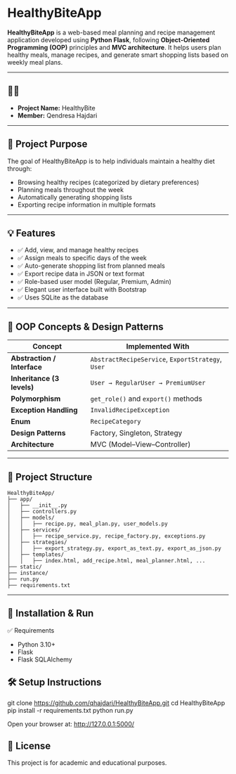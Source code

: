 # HealthyBiteApp

**HealthyBiteApp** is a web-based meal planning and recipe management application developed using **Python Flask**, following **Object-Oriented Programming (OOP)** principles and **MVC architecture**. It helps users plan healthy meals, manage recipes, and generate smart shopping lists based on weekly meal plans.

---

## 👨‍💻 

- **Project Name:** HealthyBite
- **Member:** Qendresa Hajdari

---

## 🎯 Project Purpose

The goal of HealthyBiteApp is to help individuals maintain a healthy diet through:

- Browsing healthy recipes (categorized by dietary preferences)
- Planning meals throughout the week
- Automatically generating shopping lists
- Exporting recipe information in multiple formats

---

## 💡 Features

- ✅ Add, view, and manage healthy recipes
- ✅ Assign meals to specific days of the week
- ✅ Auto-generate shopping list from planned meals
- ✅ Export recipe data in JSON or text format
- ✅ Role-based user model (Regular, Premium, Admin)
- ✅ Elegant user interface built with Bootstrap
- ✅ Uses SQLite as the database

---

## 🧠 OOP Concepts & Design Patterns

| Concept                     | Implemented With                                    |
|----------------------------|-----------------------------------------------------|
| **Abstraction / Interface**| `AbstractRecipeService`, `ExportStrategy`, `User`   |
| **Inheritance (3 levels)** | `User → RegularUser → PremiumUser`                  |
| **Polymorphism**           | `get_role()` and `export()` methods                |
| **Exception Handling**     | `InvalidRecipeException`                            |
| **Enum**                   | `RecipeCategory`                                    |
| **Design Patterns**        | Factory, Singleton, Strategy                        |
| **Architecture**           | MVC (Model–View–Controller)                         |

---

## 📁 Project Structure

```plaintext
HealthyBiteApp/
├── app/
│   ├── __init__.py
│   ├── controllers.py
│   ├── models/
│   │   ├── recipe.py, meal_plan.py, user_models.py
│   ├── services/
│   │   ├── recipe_service.py, recipe_factory.py, exceptions.py
│   ├── strategies/
│   │   ├── export_strategy.py, export_as_text.py, export_as_json.py
│   ├── templates/
│   │   ├── index.html, add_recipe.html, meal_planner.html, ...
├── static/
├── instance/
├── run.py
├── requirements.txt
```
---

## 🚀 Installation & Run

✅ Requirements
- Python 3.10+
- Flask
- Flask SQLAlchemy

## 🛠️ Setup Instructions

git clone https://github.com/qhajdari/HealthyBiteApp.git
cd HealthyBiteApp
pip install -r requirements.txt
python run.py

Open your browser at:
http://127.0.0.1:5000/

## 📄 License
This project is for academic and educational purposes.